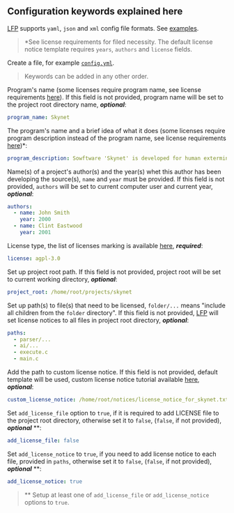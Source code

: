 ## Configuration keywords explained here

[LFP](https://github.com/YuriyLisovskiy/lfp) supports `yaml`, `json` and `xml` config file formats.
See [examples](../sample).
    
> *See license requirements for filed necessity. The default license notice template
requires `years`, `authors` and `license` fields.

Create a file, for example [`config.yml`](../sample/config.yml).
> Keywords can be added in any other order.

Program's name (some licenses require program name, see license 
requirements [here](licenses.md)). If this field is not provided, program name 
will be set to the project root directory name, **_optional_**:
```yaml
program_name: Skynet
```

The program's name and a brief idea of what it does (some licenses require program description
instead of the program name, see license requirements [here](licenses.md))*:
```yaml
program_description: Sowftware 'Skynet' is developed for human extermination (nope)
```

Name(s) of a project's author(s) and the year(s) whet this author has been
developing the source(s), `name` and `year` must be provided. If this field is not
provided, `authors` will be set to current computer user and current year, **_optional_**:
```yaml
authors:
  - name: John Smith
    year: 2000
  - name: Clint Eastwood
    year: 2001
```

License type, the list of licenses marking is available [here](licenses.md), **_required_**:
```yaml
license: agpl-3.0
```

Set up project root path. If this field is not provided, project root will be set to
current working directory, **_optional_**:
```yaml
project_root: /home/root/projects/skynet
```

Set up path(s) to file(s) that need to be licensed, `folder/...` means "include all 
children from the `folder` directory". If this field is not provided,
[LFP](https://github.com/YuriyLisovskiy/lfp) will set license notices to all files 
in project root directory, **_optional_**:
```yaml
paths:
  - parser/...
  - ai/...
  - execute.c
  - main.c
```

Add the path to custom license notice. If this field is not provided, default template 
will be used, custom license notice tutorial available [here](custom-notice.md), **_optional_**:
```yaml
custom_license_notice: /home/root/notices/license_notice_for_skynet.txt
```

Set `add_license_file` option to `true`, if it is required to add LICENSE file to the project root directory,
otherwise set it to `false`, (`false`, if not provided), **_optional_** **:
```yaml
add_license_file: false
```

Set `add_license_notice` to `true`, if you need to add license notice to each file,
provided in `paths`, otherwise set it to `false`, (`false`, if not provided), **_optional_** **:
```yaml
add_license_notice: true
```

> ** Setup at least one of `add_license_file` or `add_license_notice` options to `true`.
